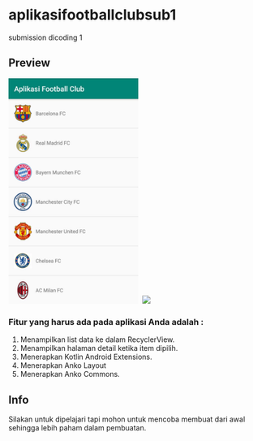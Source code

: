 # aplikasifootballclubsub1
submission dicoding 1

## Preview
<img src="https://github.com/alzaichsank/aplikasifootballclubsub1/blob/master/preview/listPreview.png" width=256/>&nbsp;
<img src="https://github.com/alzaichsank/aplikasifootballclubsub1//preview/detailPreview.png" width=256/>&nbsp;

### Fitur yang harus ada pada aplikasi Anda adalah :
1. Menampilkan list data ke dalam RecyclerView.
2. Menampilkan halaman detail ketika item dipilih.
3. Menerapkan Kotlin Android Extensions.
4. Menerapkan Anko Layout 
5. Menerapkan Anko Commons.

## Info ##
Silakan untuk dipelajari tapi mohon untuk mencoba membuat dari awal sehingga lebih paham dalam pembuatan.
